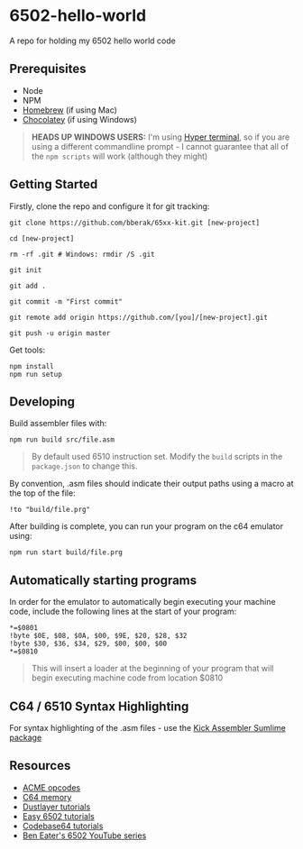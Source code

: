 # 6502-hello-world

A repo for holding my 6502 hello world code

## Prerequisites

- Node
- NPM
- [Homebrew](https://brew.sh/) (if using Mac)
- [Chocolatey](https://chocolatey.org/) (if using Windows)

> **HEADS UP WINDOWS USERS:** I'm using [Hyper terminal](https://hyper.is/), so if you are using a different commandline prompt - I cannot guarantee that all of the `npm scripts` will work (although they might)

## Getting Started

Firstly, clone the repo and configure it for git tracking:

```
git clone https://github.com/bberak/65xx-kit.git [new-project]

cd [new-project]

rm -rf .git # Windows: rmdir /S .git

git init

git add .

git commit -m "First commit"

git remote add origin https://github.com/[you]/[new-project].git

git push -u origin master
```

Get tools:

```
npm install
npm run setup
```

## Developing

Build assembler files with:

```
npm run build src/file.asm
```
> By default used 6510 instruction set. Modify the `build` scripts in the `package.json` to change this.

By convention, .asm files should indicate their output paths using a macro at the top of the file:

```
!to "build/file.prg"
```

After building is complete, you can run your program on the c64 emulator using:

```
npm run start build/file.prg
```

## Automatically starting programs

In order for the emulator to automatically begin executing your machine code, include the following lines at the start of your program:

```
*=$0801
!byte $0E, $08, $0A, $00, $9E, $20, $28, $32
!byte $30, $36, $34, $29, $00, $00, $00
*=$0810  
```

> This will insert a loader at the beginning of your program that will begin executing machine code from location $0810

## C64 / 6510 Syntax Highlighting

For syntax highlighting of the .asm files - use the [Kick Assembler Sumlime package](https://packagecontrol.io/packages/Kick%20Assembler%20(C64))

## Resources

- [ACME opcodes](http://www.cbmhardware.de/show.php?r=14&id=7)
- [C64 memory](https://dustlayer.com/c64-architecture/2013/4/13/ram-under-rom)
- [Dustlayer tutorials](https://dustlayer.com/c64-coding-tutorials/2013/2/17/a-simple-c64-intro)
- [Easy 6502 tutorials](https://skilldrick.github.io/easy6502/)
- [Codebase64 tutorials](https://codebase64.org/doku.php?id=base:machine_language_tutorial)
- [Ben Eater's 6502 YouTube series](https://www.youtube.com/watch?v=LnzuMJLZRdU&list=PLowKtXNTBypFbtuVMUVXNR0z1mu7dp7eH)



